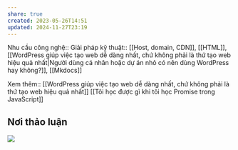```yaml
---
share: true
created: 2023-05-26T14:51
updated: 2024-11-27T23:19
---
```

Nhu cầu công nghệ::
Giải pháp kỹ thuật:: [[Host, domain, CDN]], [[HTML]], [[WordPress giúp việc tạo web dễ dàng nhất, chứ không phải là thứ tạo web hiệu quả nhất|Người dùng cá nhân hoặc dự án nhỏ có nên dùng WordPress hay không?]], [[Mkdocs]]

Xem thêm:: [[WordPress giúp việc tạo web dễ dàng nhất, chứ không phải là thứ tạo web hiệu quả nhất]]
[[Tôi học được gì khi tôi học Promise trong JavaScript]]
## Nơi thảo luận
![](https://i.imgur.com/4fq665i.png)